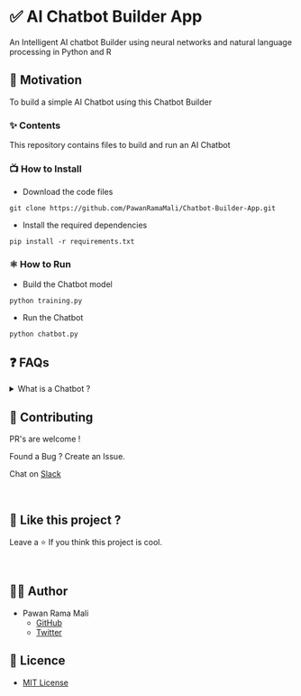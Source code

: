# ✅ AI Chatbot Builder App

An Intelligent AI chatbot Builder using neural networks and natural language processing in Python and R

## 🌻 Motivation

To build a simple AI Chatbot using this Chatbot Builder

### ✨ Contents 

This repository contains files to build and run an AI Chatbot 

### 📺 How to Install 

* Download the code files

```
git clone https://github.com/PawanRamaMali/Chatbot-Builder-App.git 

```

* Install the required dependencies 

```
pip install -r requirements.txt 
```

### ⚛ How to Run

* Build the Chatbot model 

```
python training.py
```

* Run the Chatbot  
```
python chatbot.py
```


## ❓ FAQs

<!-- faq 1 -->
<details>
<summary> What is a Chatbot ? </summary>
<br/>

A chatbot is merely a computer program that fundamentally simulates human conversations. It allows a form of interaction between a human and a machine the communication, which happens via messages or voice command. would also make creating reactive bindings awkward. That's why it is **strongly recommended to store all the state into a single object** by using useRS only once !

---
</details>

## 💙 Contributing

PR's are welcome !

Found a Bug ? Create an Issue.

Chat on [Slack](https://join.slack.com/t/newworkspace-9gk8128/shared_invite/zt-w6xv6tzr-gbHlelZiLQocs_twNmOypg)

<br/>


## 💖 Like this project ?

Leave a ⭐ If you think this project is cool.

<br/>


## 👨‍💻 Author

* Pawan Rama Mali 
  * [GitHub](https://github.com/PawanRamaMali) 
  * [Twitter](https://twitter.com/PawanRamaMali) 


## 🍁 Licence

* [MIT License](LICENSE)

